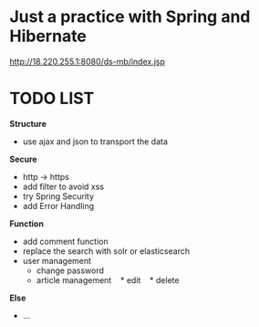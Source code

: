 # Just a practice with Spring and Hibernate
http://18.220.255.1:8080/ds-mb/index.jsp

# TODO LIST

**Structure**
* use ajax and json to transport the data 

**Secure**
- http -> https
- add filter to avoid xss
- try Spring Security
- add Error Handling

**Function**
* add comment function
* replace the search with solr or elasticsearch
* user management
  * change password
  * article management
    * edit
    * delete


**Else**
* ...
